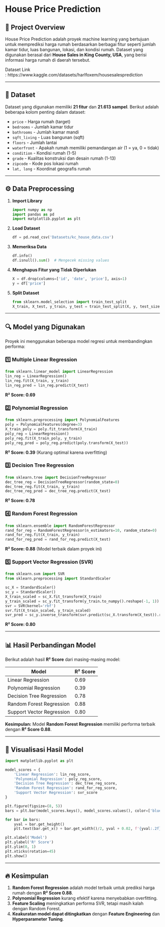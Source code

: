 # House Price Prediction

## 📌 Project Overview

House Price Prediction adalah proyek machine learning yang bertujuan untuk memprediksi harga rumah berdasarkan berbagai fitur seperti jumlah kamar tidur, luas bangunan, lokasi, dan kondisi rumah. Dataset yang digunakan berasal dari **House Sales in King County, USA**, yang berisi informasi harga rumah di daerah tersebut.

Dataset Link : https\://www\.kaggle.com/datasets/harlfoxem/housesalesprediction

---

## 📂 Dataset

Dataset yang digunakan memiliki **21 fitur** dan **21.613 sampel**. Berikut adalah beberapa kolom penting dalam dataset:

- `price` - Harga rumah (target)
- `bedrooms` - Jumlah kamar tidur
- `bathrooms` - Jumlah kamar mandi
- `sqft_living` - Luas bangunan (sqft)
- `floors` - Jumlah lantai
- `waterfront` - Apakah rumah memiliki pemandangan air (1 = ya, 0 = tidak)
- `condition` - Kondisi rumah (1-5)
- `grade` - Kualitas konstruksi dan desain rumah (1-13)
- `zipcode` - Kode pos lokasi rumah
- `lat, long` - Koordinat geografis rumah

---

## ⚙️ Data Preprocessing

1. **Import Library**
   ```python
   import numpy as np
   import pandas as pd
   import matplotlib.pyplot as plt
   ```
2. **Load Dataset**
   ```python
   df = pd.read_csv('Datasets/kc_house_data.csv')
   ```
3. **Memeriksa Data**
   ```python
   df.info()
   df.isnull().sum()  # Mengecek missing values
   ```
4. **Menghapus Fitur yang Tidak Diperlukan**
   ```python
   X = df.drop(columns=['id', 'date', 'price'], axis=1)
   y = df['price']
   ```
5. **Split Dataset**
   ```python
   from sklearn.model_selection import train_test_split
   X_train, X_test, y_train, y_test = train_test_split(X, y, test_size=0.2, random_state=0)
   ```

---

## 🔍 Model yang Digunakan

Proyek ini menggunakan beberapa model regresi untuk membandingkan performa:

### 1️⃣ **Multiple Linear Regression**

```python
from sklearn.linear_model import LinearRegression
lin_reg = LinearRegression()
lin_reg.fit(X_train, y_train)
lin_reg_pred = lin_reg.predict(X_test)
```

**R² Score: 0.69**

### 2️⃣ **Polynomial Regression**

```python
from sklearn.preprocessing import PolynomialFeatures
poly = PolynomialFeatures(degree=3)
X_train_poly = poly.fit_transform(X_train)
poly_reg = LinearRegression()
poly_reg.fit(X_train_poly, y_train)
poly_reg_pred = poly_reg.predict(poly.transform(X_test))
```

**R² Score: 0.39** (Kurang optimal karena overfitting)

### 3️⃣ **Decision Tree Regression**

```python
from sklearn.tree import DecisionTreeRegressor
dec_tree_reg = DecisionTreeRegressor(random_state=0)
dec_tree_reg.fit(X_train, y_train)
dec_tree_reg_pred = dec_tree_reg.predict(X_test)
```

**R² Score: 0.78**

### 4️⃣ **Random Forest Regression**

```python
from sklearn.ensemble import RandomForestRegressor
rand_for_reg = RandomForestRegressor(n_estimators=10, random_state=0)
rand_for_reg.fit(X_train, y_train)
rand_for_reg_pred = rand_for_reg.predict(X_test)
```

**R² Score: 0.88** (Model terbaik dalam proyek ini)

### 5️⃣ **Support Vector Regression (SVR)**

```python
from sklearn.svm import SVR
from sklearn.preprocessing import StandardScaler

sc_X = StandardScaler()
sc_y = StandardScaler()
X_train_scaled = sc_X.fit_transform(X_train)
y_train_scaled = sc_y.fit_transform(y_train.to_numpy().reshape(-1, 1)).ravel()
svr = SVR(kernel='rbf')
svr.fit(X_train_scaled, y_train_scaled)
svr_pred = sc_y.inverse_transform(svr.predict(sc_X.transform(X_test)).reshape(-1, 1))
```

**R² Score: 0.80**

---

## 📊 Hasil Perbandingan Model

Berikut adalah hasil **R² Score** dari masing-masing model:

| Model                     | R² Score |
| ------------------------- | -------- |
| Linear Regression         | 0.69     |
| Polynomial Regression     | 0.39     |
| Decision Tree Regression  | 0.78     |
| Random Forest Regression  | 0.88     |
| Support Vector Regression | 0.80     |

**Kesimpulan:** Model **Random Forest Regression** memiliki performa terbaik dengan **R² Score 0.88**.

---

## 📌 Visualisasi Hasil Model

```python
import matplotlib.pyplot as plt

model_scores = {
    'Linear Regression': lin_reg_score,
    'Polynomial Regression': poly_reg_score,
    'Decision Tree Regression': dec_tree_reg_score,
    'Random Forest Regression': rand_for_reg_score,
    'Support Vector Regression': svr_score
}

plt.figure(figsize=(8, 5))
bars = plt.bar(model_scores.keys(), model_scores.values(), color=['blue', 'green', 'red', 'orange', 'purple'])

for bar in bars:
    yval = bar.get_height()
    plt.text(bar.get_x() + bar.get_width()/2, yval + 0.02, f'{yval:.2f}', ha='center', fontsize=10)

plt.xlabel('Model')
plt.ylabel('R² Score')
plt.ylim(0, 1)
plt.xticks(rotation=45)
plt.show()
```

---

## 🔥 Kesimpulan

1. **Random Forest Regression** adalah model terbaik untuk prediksi harga rumah dengan **R² Score 0.88**.
2. **Polynomial Regression** kurang efektif karena menyebabkan overfitting.
3. **Feature Scaling** meningkatkan performa SVR, tetapi masih kalah dengan Random Forest.
4. **Keakuratan model dapat ditingkatkan** dengan **Feature Engineering** dan **Hyperparameter Tuning**.
